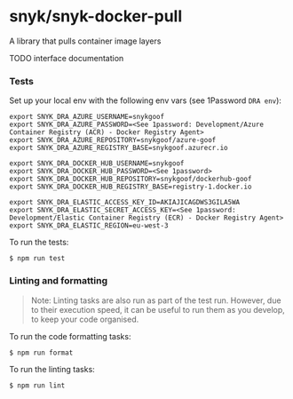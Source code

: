 # snyk/snyk-docker-pull

A library that pulls container image layers

TODO interface documentation

### Tests

Set up your local env with the following env vars (see 1Password `DRA env`):
```
export SNYK_DRA_AZURE_USERNAME=snykgoof
export SNYK_DRA_AZURE_PASSWORD=<See 1password: Development/Azure Container Registry (ACR) - Docker Registry Agent>
export SNYK_DRA_AZURE_REPOSITORY=snykgoof/azure-goof
export SNYK_DRA_AZURE_REGISTRY_BASE=snykgoof.azurecr.io

export SNYK_DRA_DOCKER_HUB_USERNAME=snykgoof
export SNYK_DRA_DOCKER_HUB_PASSWORD=<See 1password>
export SNYK_DRA_DOCKER_HUB_REPOSITORY=snykgoof/dockerhub-goof
export SNYK_DRA_DOCKER_HUB_REGISTRY_BASE=registry-1.docker.io

export SNYK_DRA_ELASTIC_ACCESS_KEY_ID=AKIAJICAGDWS3GILA5WA
export SNYK_DRA_ELASTIC_SECRET_ACCESS_KEY=<See 1password: Development/Elastic Container Registry (ECR) - Docker Registry Agent>
export SNYK_DRA_ELASTIC_REGION=eu-west-3
```
To run the tests:

```console
$ npm run test
```

### Linting and formatting

> Note: Linting tasks are also run as part of the test run. However, due to
> their execution speed, it can be useful to run them as you develop, to keep
> your code organised.

To run the code formatting tasks:

```console
$ npm run format
```

To run the linting tasks:

```console
$ npm run lint
```
